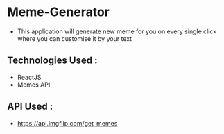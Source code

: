 # Meme-Generator

- This application will generate new meme for you on every single click where you can customise it by your text

## Technologies Used :
- ReactJS
- Memes API

## API Used :
- https://api.imgflip.com/get_memes

